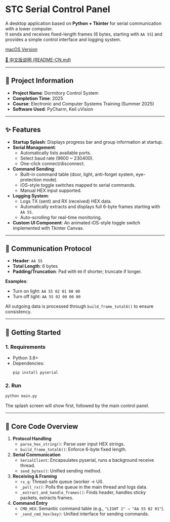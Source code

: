 # STC Serial Control Panel

A desktop application based on **Python + Tkinter** for serial communication with a lower computer.  
It sends and receives fixed-length frames (6 bytes, starting with `AA 55`) and provides a simple control interface and logging system.

[macOS Version](https://github.com/Martin-YLX/DormitoryControlSystemForMac)

[📖 中文版说明 (README-CN.md)](README-CN.md)

---

## 📘 Project Information

- **Project Name**: Dormitory Control System
- **Completion Time**: 2025  
- **Course**: Electronic and Computer Systems Training (Summer 2025)  
- **Software Used**: PyCharm, Keil uVision  

---

## ✨ Features

- **Startup Splash**: Displays progress bar and group information at startup.  
- **Serial Management**:
  - Automatically lists available ports.
  - Select baud rate (9600 ~ 230400).
  - One-click connect/disconnect.  
- **Command Sending**:
  - Built-in command table (door, light, anti-forget system, eye-protection mode).
  - iOS-style toggle switches mapped to serial commands.
  - Manual HEX input supported.  
- **Logging System**:
  - Logs TX (sent) and RX (received) HEX data.
  - Automatically extracts and displays full 6-byte frames starting with `AA 55`.
  - Auto-scrolling for real-time monitoring.  
- **Custom UI Component**: An animated iOS-style toggle switch implemented with Tkinter Canvas.  

---

## 📝 Communication Protocol

- **Header**: `AA 55`  
- **Total Length**: 6 bytes  
- **Padding/Truncation**: Pad with `00` if shorter; truncate if longer.  

**Examples**:  
- Turn on light: `AA 55 02 01 00 00`  
- Turn off light: `AA 55 02 00 00 00`  

All outgoing data is processed through `build_frame_total6()` to ensure consistency.

---

## 🚀 Getting Started

### 1. Requirements
- Python 3.8+
- Dependencies:
  ```bash
  pip install pyserial
  ```

### 2. Run
```bash
python main.py
```

The splash screen will show first, followed by the main control panel.

---

## 🔑 Core Code Overview

1. **Protocol Handling**
   - `parse_hex_string()`: Parse user input HEX strings.
   - `build_frame_total6()`: Enforce 6-byte fixed length.  
2. **Serial Communication**
   - `SerialClient`: Encapsulates pyserial, runs a background receive thread.
   - `send_bytes()`: Unified sending method.  
3. **Receiving & Framing**
   - `rx_q`: Thread-safe queue (worker → UI).
   - `_poll_rx()`: Polls the queue in the main thread and logs data.
   - `_extract_and_handle_frames()`: Finds header, handles sticky packets, extracts frames.  
4. **Command Entry**
   - `CMD_HEX`: Semantic command table (e.g., `"LIGHT 1" → "AA 55 02 01"`).
   - `_send_cmd_hex(key)`: Unified interface for sending commands.
